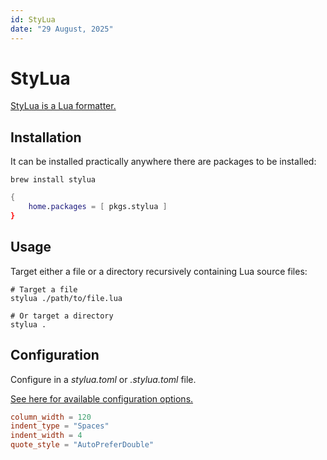 ```yaml
---
id: StyLua
date: "29 August, 2025"
---
```


# StyLua

[StyLua is a Lua formatter.](https://github.com/JohnnyMorganz/StyLua)

## Installation

It can be installed practically anywhere there are packages to be installed:
```shell
brew install stylua
```

```nix
{
    home.packages = [ pkgs.stylua ]
}
```

## Usage

Target either a file or a directory recursively containing Lua source files:
```shell
# Target a file
stylua ./path/to/file.lua

# Or target a directory
stylua .
```

## Configuration

Configure in a _stylua.toml_ or _.stylua.toml_ file.

[See here for available configuration options.](https://github.com/JohnnyMorganz/StyLua#options)

```toml
column_width = 120
indent_type = "Spaces"
indent_width = 4
quote_style = "AutoPreferDouble"
```
